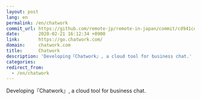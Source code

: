 ```yaml
---
layout: post
lang: en
permalink: /en/chatwork
commit_url: https://github.com/remote-jp/remote-in-japan/commit/cd941cda19893e105e655e37410ce88d64107212
date:       2020-02-21 16:12:34 +0900
link:       https://go.chatwork.com/
domain:     chatwork.com
title:      Chatwork
description: 'Developing『Chatwork』, a cloud tool for business chat.'
categories: 
redirect_from:
  - /en/chatwork
---
```


<p>Developing『Chatwork』, a cloud tool for business chat.</p>
